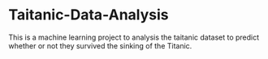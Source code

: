# Taitanic-Data-Analysis
This is a machine learning project to analysis the taitanic dataset to predict whether or not they survived the sinking of the Titanic.
